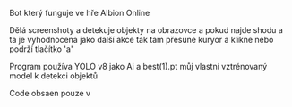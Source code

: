 Bot který funguje ve hře Albion Online


Dělá screenshoty a detekuje objekty na obrazovce a pokud najde shodu a ta je vyhodnocena jako další akce tak tam přesune kuryor a klikne nebo podrží tlačítko 'a'


Program používa YOLO v8 jako Ai a best(1).pt můj vlastní vztrénovaný model k detekci objektů 

Code obsaen pouze v 
